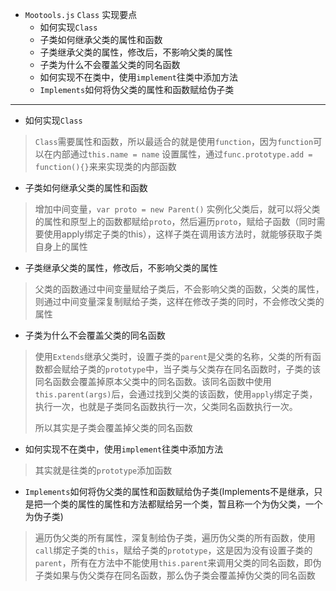 - `Mootools.js` `Class` 实现要点
    - 如何实现`Class` 
    - 子类如何继承父类的属性和函数
    - 子类继承父类的属性，修改后，不影响父类的属性
    - 子类为什么不会覆盖父类的同名函数
    - 如何实现不在类中，使用`implement`往类中添加方法
    - `Implements`如何将伪父类的属性和函数赋给伪子类

---
- 如何实现`Class`
> `Class`需要属性和函数，所以最适合的就是使用`function`，因为`function`可以在内部通过`this.name = name` 设置属性，通过`func.prototype.add = function(){}`来来实现类的内部函数
- 子类如何继承父类的属性和函数
> 增加中间变量，`var proto = new Parent()` 实例化父类后，就可以将父类的属性和原型上的函数都赋给`proto`，然后遍历`proto`，赋给子函数（同时需要使用apply绑定子类的this），这样子类在调用该方法时，就能够获取子类自身上的属性
- 子类继承父类的属性，修改后，不影响父类的属性
> 父类的函数通过中间变量赋给子类后，不会影响父类的函数，父类的属性，则通过中间变量深复制赋给子类，这样在修改子类的同时，不会修改父类的属性
- 子类为什么不会覆盖父类的同名函数
> 使用`Extends`继承父类时，设置子类的`parent`是父类的名称，父类的所有函数都会赋给子类的`prototype`中，当子类与父类存在同名函数时，子类的该同名函数会覆盖掉原本父类中的同名函数。该同名函数中使用`this.parent(args)`后，会通过找到父类的该函数，使用`apply`绑定子类，执行一次，也就是子类同名函数执行一次，父类同名函数执行一次。
> 
> 所以其实是子类会覆盖掉父类的同名函数
- 如何实现不在类中，使用`implement`往类中添加方法
> 其实就是往类的`prototype`添加函数
- `Implements`如何将伪父类的属性和函数赋给伪子类(Implements不是继承，只是把一个类的属性的属性和方法都赋给另一个类，暂且称一个为伪父类，一个为伪子类)
> 遍历伪父类的所有属性，深复制给伪子类，遍历伪父类的所有函数，使用`call`绑定子类的`this`，赋给子类的`prototype`，这是因为没有设置子类的`parent`，所有在方法中不能使用`this.parent`来调用父类的同名函数，即伪子类如果与伪父类存在同名函数，那么伪子类会覆盖掉伪父类的同名函数